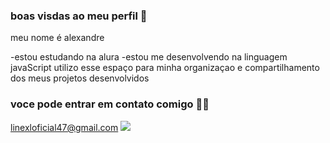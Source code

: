 ### boas visdas ao meu perfil 💙

meu nome é alexandre

-estou estudando na alura
-estou me desenvolvendo na linguagem javaScript
utilizo esse espaço para minha organizaçao e compartilhamento dos meus projetos desenvolvidos

### voce pode entrar em contato comigo 💙📧

linexloficial47@gmail.com 
![](https://tenor.com/pt-BR/view/happy-dance-gif-gif-11132015410698200956)
